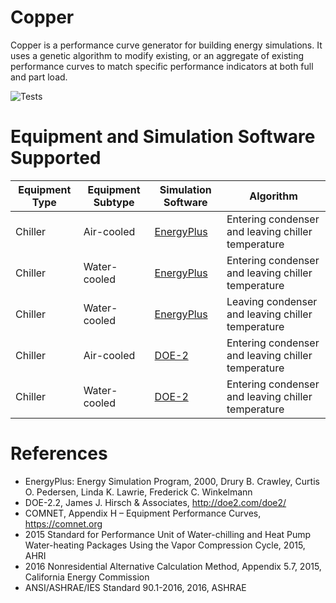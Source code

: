 # Copper
Copper is a performance curve generator for building energy simulations. It uses a genetic algorithm to modify existing, or an aggregate of existing performance curves to match specific performance indicators at both full and part load.

![Tests](https://github.com/lymereJ/copper/actions/workflows/tests.yml/badge.svg)

# Equipment and Simulation Software Supported
| Equipment Type | Equipment Subtype | Simulation Software | Algorithm |
| ------------- | ------------- | ------------- | ------------- |
| Chiller | Air-cooled | [EnergyPlus](https://github.com/NREL/EnergyPlus) | Entering condenser and leaving chiller temperature |
| Chiller | Water-cooled | [EnergyPlus](https://github.com/NREL/EnergyPlus) | Entering condenser and leaving chiller temperature |
| Chiller | Water-cooled | [EnergyPlus](https://github.com/NREL/EnergyPlus) | Leaving condenser and leaving chiller temperature |
| Chiller | Air-cooled | [DOE-2](http://www.doe2.com/) | Entering condenser and leaving chiller temperature |
| Chiller | Water-cooled | [DOE-2](http://www.doe2.com/) | Entering condenser and leaving chiller temperature | 

# References
* EnergyPlus: Energy Simulation Program, 2000, Drury B. Crawley, Curtis O. Pedersen, Linda K. Lawrie, Frederick C. Winkelmann
* DOE-2.2, James J. Hirsch & Associates, http://doe2.com/doe2/
* COMNET, Appendix H – Equipment Performance Curves, https://comnet.org
* 2015 Standard for Performance Unit of Water-chilling and Heat Pump Water-heating Packages Using the Vapor Compression Cycle, 2015, AHRI
* 2016 Nonresidential Alternative Calculation Method, Appendix 5.7, 2015, California Energy Commission
* ANSI/ASHRAE/IES Standard 90.1-2016, 2016, ASHRAE

